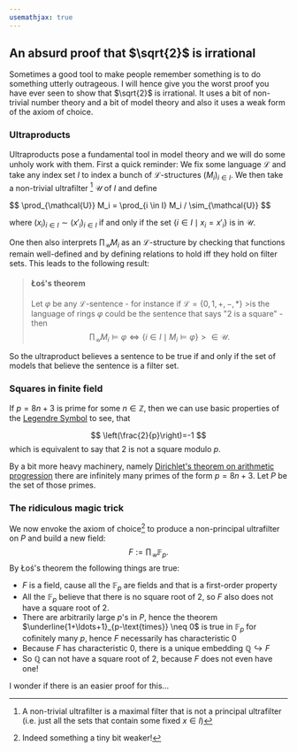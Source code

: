 ```yaml
---
usemathjax: true
---
```

## An absurd proof that $\sqrt{2}$ is irrational

Sometimes a good tool to make people remember something is to do something utterly outrageous. I will hence give you the worst proof you have ever seen to show that $\sqrt{2}$ is irrational. It uses a bit of non-trivial number theory and a bit of model theory and also it uses a weak form of the axiom of choice.

###  Ultraproducts
Ultraproducts pose a fundamental tool in model theory and we will do some unholy work with them. First a quick reminder: We fix some language $\mathcal{L}$ and take any index set $I$ to index a bunch of $\mathcal{L}$-structures $(M_i)_{i \in I}$. We then take a non-trivial ultrafilter [^1] $\mathcal{U}$ of $I$ and define

<div>$$ \prod_{\mathcal{U}} M_i = \prod_{i \in I} M_i / \sim_{\mathcal{U}}  $$   </div>

where ${(x_i)}_{i \in I} \sim {(x'_i)}_{i \in I}$ if and only if the set
$\{ i \in I \mid x_i=x'_i\}$ is in $\mathcal{U}$.

One then also interprets $\prod_{\mathcal{U}} M_i$ as an $\mathcal{L}$-structure by checking that functions remain well-defined and by defining relations to hold iff they hold on filter sets. This leads to the following result:


[^1]: A non-trivial ultrafilter is a maximal filter that is not a principal ultrafilter (i.e. just all the sets that contain some fixed $x \in I$)

> #### Łoś's theorem 
> Let $\varphi$ be any $\mathcal{L}$-sentence - for instance if $\mathcal{L}=\{0,1,+,-,\ast\}$ >is the language of rings $\varphi$ could be the sentence that says "$2$ is a square" - then
>$$\prod_{\mathcal{U}} M_i \vDash \varphi \Leftrightarrow \{i \in I \mid M_i \vDash \varphi \} >\in \mathcal{U}.$$

So the ultraproduct believes a sentence to be true if and only if the set of models that believe the sentence is a filter set. 

### Squares in finite field
If $p=8n+3$ is prime for some $n \in \mathbb{Z}$, then we can use basic properties of the [Legendre Symbol](https://en.wikipedia.org/wiki/Legendre_symbol) to see, that

$$ \left(\frac{2}{p}\right)=-1 $$
which is equivalent to say that $2$ is not a square modulo $p$.

By a bit more heavy machinery, namely [Dirichlet's theorem on arithmetic progression](https://en.wikipedia.org/wiki/Dirichlet%27s_theorem_on_arithmetic_progressions) 
there are infinitely many primes of the form $p=8n+3$.
Let $P$ be the set of those primes.

### The ridiculous magic trick
We now envoke the axiom of choice[^2] to produce a non-principal ultrafilter on $P$ and build a new field:
$$ F:=\prod_{\mathcal{U}} \mathbb{F}_p. $$
By Łoś's theorem the following things are true:
 
- $F$ is  a field, cause all the $\mathbb{F}_p$ are fields and that is a first-order property
- All the $\mathbb{F}_p$ believe that there is no square root of $2$, so $F$ also does not have a square root of $2$.
- There are arbitrarily large $p$'s in $P$, hence the  theorem $\underline{1+\ldots+1}_{p-\text{times}} \neq 0$ is true in $\mathbb{F}_p$ for cofinitely many $p$, hence $F$ necessarily has characteristic $0$
- Because $F$ has characteristic $0$, there is a unique embedding $\mathbb{Q} \hookrightarrow F$
- So $\mathbb{Q}$ can not have a square root of 2, because $F$ does not even have one!


I wonder if there is an easier proof for this...

[^2]: Indeed something a tiny bit weaker!
